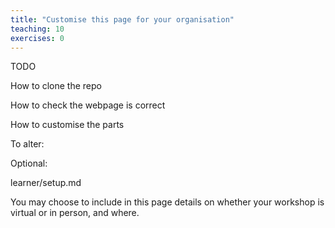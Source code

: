 ```yaml
---
title: "Customise this page for your organisation"
teaching: 10
exercises: 0
---
```



TODO

How to clone the repo

How to check the webpage is correct

How to customise the parts


To alter:




Optional:

learner/setup.md

You may choose to include in this page details on whether your workshop is virtual or in person, and where.